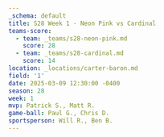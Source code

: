 ```yaml
---
_schema: default
title: S28 Week 1 - Neon Pink vs Cardinal
teams-score:
  - team: _teams/s28-neon-pink.md
    score: 28
  - team: _teams/s28-cardinal.md
    score: 14
location: _locations/carter-baron.md
field: '1'
date: 2025-03-09 12:30:00 -0400
season: 28
week: 1
mvp: Patrick S., Matt R.
game-ball: Paul G., Chris D.
sportsperson: Will R., Ben B.
---
```

